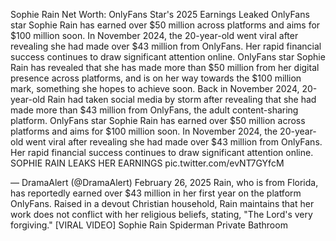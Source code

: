 Sophie Rain Net Worth: OnlyFans Star's 2025 Earnings Leaked
OnlyFans star Sophie Rain has earned over $50 million across platforms and aims for $100 million soon. In November 2024, the 20-year-old went viral after revealing she had made over $43 million from OnlyFans. Her rapid financial success continues to draw significant attention online.
OnlyFans star Sophie Rain has revealed that she has made more than $50 million from her digital presence across platforms, and is on her way towards the $100 million mark, something she hopes to achieve soon. Back in November 2024, 20-year-old Rain had taken social media by storm after revealing that she had made more than $43 million from OnlyFans, the adult content-sharing platform.
OnlyFans star Sophie Rain has earned over $50 million across platforms and aims for $100 million soon. In November 2024, the 20-year-old went viral after revealing she had made over $43 million from OnlyFans. Her rapid financial success continues to draw significant attention online.
SOPHIE RAIN LEAKS HER EARNINGS pic.twitter.com/evNT7GYfcM

— DramaAlert (@DramaAlert) February 26, 2025
Rain, who is from Florida, has reportedly earned over $43 million in her first year on the platform OnlyFans. Raised in a devout Christian household, Rain maintains that her work does not conflict with her religious beliefs, stating, "The Lord's very forgiving."
[VIRAL VIDEO] Sophie Rain Spiderman Private Bathroom
